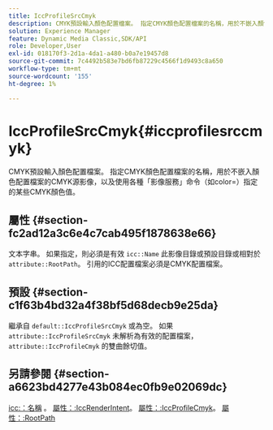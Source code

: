 ```yaml
---
title: IccProfileSrcCmyk
description: CMYK預設輸入顏色配置檔案。 指定CMYK顏色配置檔案的名稱，用於不嵌入顏色配置檔案的CMYK源影像，以及使用各種「影像服務」命令（如color=）指定的某些CMYK顏色值。
solution: Experience Manager
feature: Dynamic Media Classic,SDK/API
role: Developer,User
exl-id: 018170f3-2d1a-4da1-a480-b0a7e19457d8
source-git-commit: 7c4492b583e7bd6fb87229c4566f1d9493c8a650
workflow-type: tm+mt
source-wordcount: '155'
ht-degree: 1%

---
```


# IccProfileSrcCmyk{#iccprofilesrccmyk}

CMYK預設輸入顏色配置檔案。 指定CMYK顏色配置檔案的名稱，用於不嵌入顏色配置檔案的CMYK源影像，以及使用各種「影像服務」命令（如color=）指定的某些CMYK顏色值。

## 屬性 {#section-fc2ad12a3c6e4c7cab495f1878638e66}

文本字串。 如果指定，則必須是有效 `icc::Name` 此影像目錄或預設目錄或相對於 `attribute::RootPath`。 引用的ICC配置檔案必須是CMYK配置檔案。

## 預設 {#section-c1f63b4bd32a4f38bf5d68decb9e25da}

繼承自 `default::IccProfileSrcCmyk` 或為空。 如果 `attribute::IccProfileSrcCmyk` 未解析為有效的配置檔案， `attribute::IccProfileCmyk` 的雙曲餘切值。

## 另請參閱 {#section-a6623bd4277e43b084ec0fb9e02069dc}

[icc:：名稱](../../../../../is-api/image-catalog/image-serving-api-ref/c-image-catalog-reference/c-icc-profile-map-reference/r-name-icc.md#reference-9e7d3c8e35434981a3dfac66b8946cbe) 。 [屬性：:IccRenderIntent](../../../../../is-api/image-catalog/image-serving-api-ref/c-image-catalog-reference/c-attributes-reference/r-iccrenderintent.md#reference-012f207f28bd4406a5368d23ed95a51f)。 [屬性：:IccProfileCmyk](../../../../../is-api/image-catalog/image-serving-api-ref/c-image-catalog-reference/c-attributes-reference/r-iccprofilecmyk.md#reference-db89f9dac33e447cadb359ec1ba27ee0)。 [屬性：:RootPath](../../../../../is-api/image-catalog/image-serving-api-ref/c-image-catalog-reference/c-attributes-reference/r-rootpath.md#reference-17d57e5967be403b8408fa7214017494)
